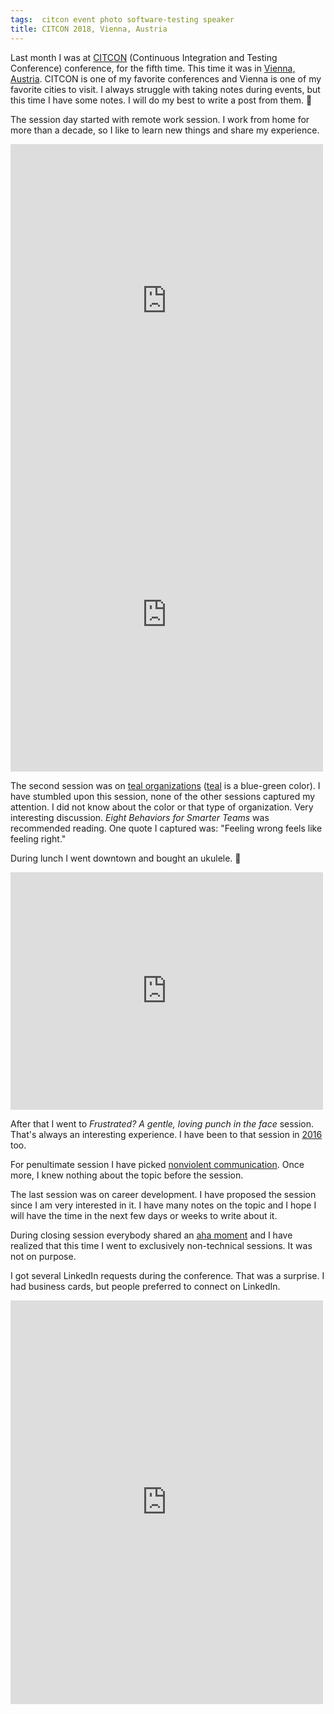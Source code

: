 ```yaml
---
tags:  citcon event photo software-testing speaker
title: CITCON 2018, Vienna, Austria
---
```

Last month I was at [CITCON](/citcon) (Continuous Integration and Testing Conference) conference, for the fifth time. This time it was in [Vienna, Austria](https://citconf.com/vienna2018/). CITCON is one of my favorite conferences and Vienna is one of my favorite cities to visit. I always struggle with taking notes during events, but this time I have some notes. I will do my best to write a post from them. 📝

The session day started with remote work session. I work from home for more than a decade, so I like to learn new things and share my experience.

<iframe src="https://www.facebook.com/plugins/post.php?href=https%3A%2F%2Fwww.facebook.com%2Fphoto.php%3Ffbid%3D10156350598857290%26set%3Da.10156350592632290.1073741943.735252289%26type%3D3&width=500" width="500" height="502" style="border:none;overflow:hidden" scrolling="no" frameborder="0" allowTransparency="true" allow="encrypted-media"></iframe>

<iframe src="https://www.facebook.com/plugins/post.php?href=https%3A%2F%2Fwww.facebook.com%2Fphoto.php%3Ffbid%3D10156350599587290%26set%3Da.10156350592632290.1073741943.735252289%26type%3D3&width=500" width="500" height="502" style="border:none;overflow:hidden" scrolling="no" frameborder="0" allowTransparency="true" allow="encrypted-media"></iframe>

The second session was on [teal organizations](http://www.reinventingorganizationswiki.com/Teal_Organizations) ([teal](https://en.wikipedia.org/wiki/Teal) is a blue-green color). I have stumbled upon this session, none of the other sessions captured my attention. I did not know about the color or that type of organization. Very interesting discussion. *Eight Behaviors for Smarter Teams* was recommended reading. One quote I captured was: "Feeling wrong feels like feeling right."

During lunch I went downtown and bought an ukulele. 🎸

<iframe src="https://www.facebook.com/plugins/post.php?href=https%3A%2F%2Fwww.facebook.com%2Fphoto.php%3Ffbid%3D10156350600077290%26set%3Da.10156350592632290.1073741943.735252289%26type%3D3&width=500" width="500" height="380" style="border:none;overflow:hidden" scrolling="no" frameborder="0" allowTransparency="true" allow="encrypted-media"></iframe>

After that I went to *Frustrated? A gentle, loving punch in the face* session. That's always an interesting experience. I have been to that session in [2016](/citcon-2016) too.

For penultimate session I have picked [nonviolent communication](https://en.wikipedia.org/wiki/Nonviolent_Communication). Once more, I knew nothing about the topic before the session.

The last session was on career development. I have proposed the session since I am very interested in it. I have many notes on the topic and I hope I will have the time in the next few days or weeks to write about it.

During closing session everybody shared an [aha moment](https://en.wiktionary.org/wiki/aha_moment) and I have realized that this time I went to exclusively non-technical sessions. It was not on purpose.

I got several LinkedIn requests during the conference. That was a surprise. I had business cards, but people preferred to connect on LinkedIn.

<iframe src="https://www.facebook.com/plugins/post.php?href=https%3A%2F%2Fwww.facebook.com%2Fmedia%2Fset%2F%3Fset%3Da.10156350592632290.1073741943.735252289%26type%3D3&width=500" width="500" height="646" style="border:none;overflow:hidden" scrolling="no" frameborder="0" allowTransparency="true"></iframe>
